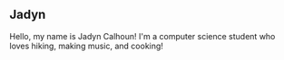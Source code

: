 

## Jadyn
Hello, my name is Jadyn Calhoun! I'm a computer science student who loves hiking, making music, and cooking!

